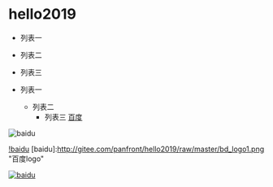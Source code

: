 # hello2019


* 列表一
* 列表二
* 列表三

* 列表一
    * 列表二
        * 列表三
[百度](http://baidu.com)

![baidu](http://gitee.com/panfront/hello2019/raw/master/bd_logo1.png "百度logo")  

[!baidu](http://www.baidu.com)
[baidu]:http://gitee.com/panfront/hello2019/raw/master/bd_logo1.png "百度logo"

[![baidu](http://gitee.com/panfront/hello2019/raw/master/bd_logo1.png "百度logo")](http://baidu.com)


